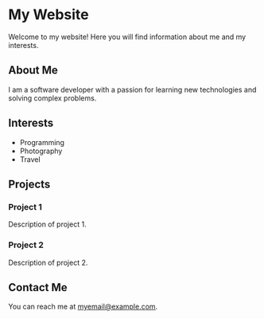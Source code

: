# My Website

Welcome to my website! Here you will find information about me and my interests.

## About Me

I am a software developer with a passion for learning new technologies and solving complex problems.

## Interests

- Programming
- Photography
- Travel

## Projects

### Project 1

Description of project 1.

### Project 2

Description of project 2.

## Contact Me

You can reach me at [myemail@example.com](mailto:myemail@example.com).
